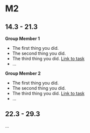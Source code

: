 # M2

## 14.3 - 21.3

**Group Member 1**

- The first thing you did.
- The second thing you did.
- The third thing you did. [Link to task](https://www.example.com)
- ...

**Group Member 2**

- The first thing you did.
- The second thing you did.
- The third thing you did. [Link to task](https://www.example.com)
- ...

## 22.3 - 29.3

...
